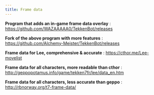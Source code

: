 ```yaml
---
title: Frame data
---
```


**Program that adds an in-game frame data overlay**
: <https://github.com/WAZAAAAA0/TekkenBot/releases>

**Fork of the above program with more features**
: <https://github.com/Alchemy-Meister/TekkenBot/releases>

**Frame data for Lee, comprehensive & accurate**
: <https://cthor.me/Lee-movelist>

**Frame data for all characters, more readable than cthor**
: <http://geppopotamus.info/game/tekken7fr/lee/data_en.htm>

**Frame data for all characters, less accurate than geppo**
: <http://rbnorway.org/t7-frame-data/>

